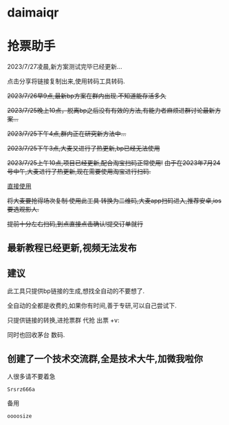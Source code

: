 # daimaiqr
# 抢票助手


 2023/7/27凌晨,新方案测试完毕已经更新...
 
 点击分享将链接复制出来,使用转码工具转码.
 
~~2023/7/26早9点,最新bp方案在群内出现.不知道能存活多久~~
 
 ~~2023/7/25晚上10点，脱离bp之后没有有效的方法,有能力者麻烦进群讨论最新方案...~~
 
~~2023/7/25下午4点,群内正在研究新方法中...~~
 
 ~~2023/7/25下午3点,大麦又进行了热更新,bp已经无法使用~~
 
 ~~2023/7/25上午10点,项目已经更新,配合淘宝扫码正常使用!~~
  ~~由于在2023年7月24号中午,大麦进行了热更新,现在需要使用淘宝进行扫码.~~
 
[直接使用](https://daimaiqr.vercel.app/)

 ~~将大麦要抢得场次复制 使用此工具 转换为二维码,大麦app扫码进入,推荐安卓,ios要选观影人.~~

~~提前十分左右扫码,到点直接点击确认!提交订单就行~~

## 最新教程已经更新,视频无法发布

  

## 建议

此工具只提供bp链接的生成,想找全自动的不要想了. 

全自动的全都是收费的,如果你有时间,善于专研,可以自己尝试下.

只提供链接的转换,进抢票群 代抢 出票 +v:

同时也回收茅台 数码.

## 创建了一个技术交流群,全是技术大牛,加微我啦你

人很多请不要着急
```
Srsrz666a
```
备用
```
oooosize
```

